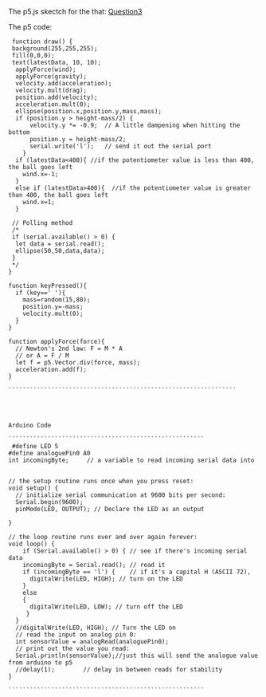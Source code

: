  
 
 
 
 The p5.js skectch for the that: [Question3](https://editor.p5js.org/maishahoq/sketches/d3b3mAFjY)

 The p5 code:
`````````````````````````````````````````````````````````````````
 function draw() {
 background(255,255,255);
 fill(0,0,0);
 text(latestData, 10, 10);
  applyForce(wind);
  applyForce(gravity);
  velocity.add(acceleration);
  velocity.mult(drag);
  position.add(velocity);
  acceleration.mult(0);
  ellipse(position.x,position.y,mass,mass);
  if (position.y > height-mass/2) {
      velocity.y *= -0.9;  // A little dampening when hitting the bottom
      position.y = height-mass/2;
      serial.write('l');   // send it out the serial port
    }
  if (latestData<400){ //if the potentiometer value is less than 400, the ball goes left
    wind.x=-1;
  }
  else if (latestData>400){  //if the potentiometer value is greater than 400, the ball goes left
    wind.x=1;
  }

 // Polling method
 /*
 if (serial.available() > 0) {
  let data = serial.read();
  ellipse(50,50,data,data);
 }
 */
}

function keyPressed(){
  if (key==' '){
    mass=random(15,80);
    position.y=-mass;
    velocity.mult(0);
  }
}

function applyForce(force){
  // Newton's 2nd law: F = M * A
  // or A = F / M
  let f = p5.Vector.div(force, mass);
  acceleration.add(f);
}

````````````````````````````````````````````````````````````````
 
 
 
 
Arduino Code

```````````````````````````````````````````````````````
 #define LED 5
#define analoguePin0 A0
int incomingByte;     // a variable to read incoming serial data into


// the setup routine runs once when you press reset:
void setup() {
  // initialize serial communication at 9600 bits per second:
  Serial.begin(9600);
  pinMode(LED, OUTPUT); // Declare the LED as an output

}

// the loop routine runs over and over again forever:
void loop() {
    if (Serial.available() > 0) { // see if there's incoming serial data
    incomingByte = Serial.read(); // read it
    if (incomingByte == 'l') {    // if it's a capital H (ASCII 72),
      digitalWrite(LED, HIGH); // turn on the LED
    }
    else
    {
      digitalWrite(LED, LOW); // turn off the LED
     }
  }
  //digitalWrite(LED, HIGH); // Turn the LED on
  // read the input on analog pin 0:
  int sensorValue = analogRead(analoguePin0);
  // print out the value you read:
  Serial.println(sensorValue);//just this will send the analogue value from arduino to p5
  //delay(1);        // delay in between reads for stability
}

```````````````````````````````````````````````````````
